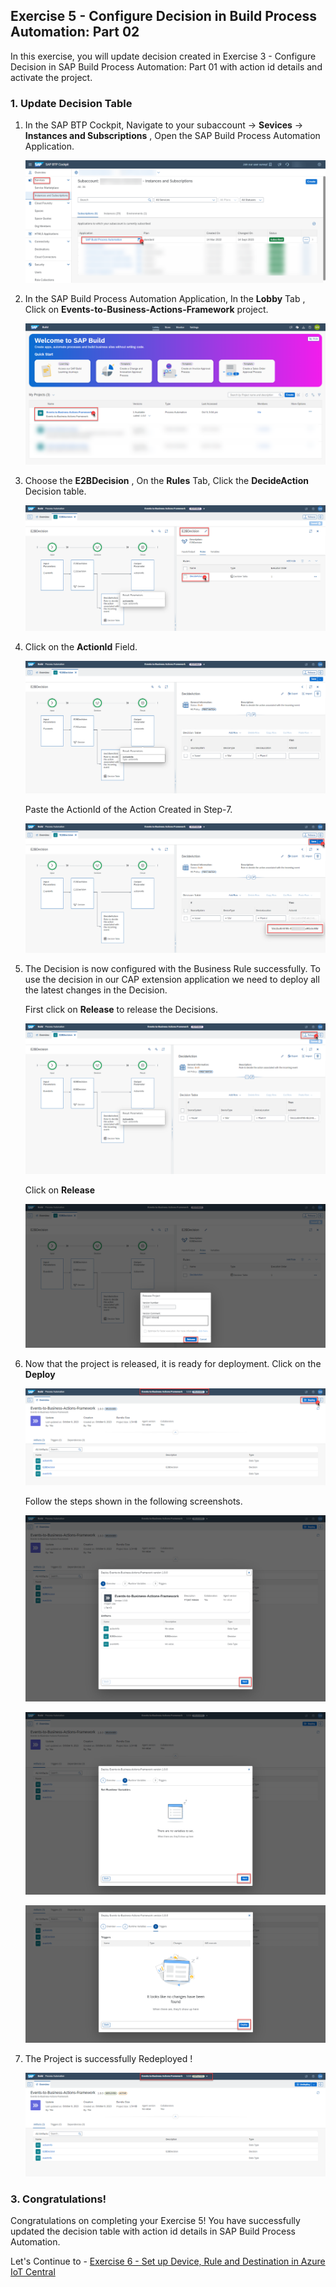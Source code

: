 ## Exercise 5 - Configure Decision in Build Process Automation: Part 02

In this exercise, you will update decision created in Exercise 3 - Configure Decision in SAP Build Process Automation: Part 01 with action id details and activate the project.

### 1. Update Decision Table 

1. In the SAP BTP Cockpit, Navigate to your subaccount -> **Sevices** -> **Instances and Subscriptions** , Open the SAP Build Process Automation Application.

    ![plot](./images/subscriptions.png)

2. In the SAP Build Process Automation Application, In the **Lobby** Tab , Click on **Events-to-Business-Actions-Framework** project.

    ![plot](./images/lobby.png)

3. Choose the **E2BDecision** , On the **Rules** Tab, Click the **DecideAction** Decision table.

    ![plot](./images/E2BDecision.png)

4. Click on the **ActionId** Field. 

    ![plot](./images/FillActionId.png)

    Paste the ActionId of the Action Created in Step-7.  

    ![plot](./images/ActionId.png)

5. The Decision is now configured with the Business Rule successfully. To use the decision in our CAP extension application we need to deploy all the latest changes in the Decision. 

    First click on **Release** to release the Decisions. 
    
    ![plot](./images/RuleCreated.png)

    Click on **Release**

    ![plot](./images/ProjectRelease.png)

6. Now that the project is released, it is ready for deployment. Click on the **Deploy**

    ![plot](./images/Deploy1.png)

    Follow the steps shown in the following screenshots.

    ![plot](./images/Deploy2.png)

    ![plot](./images/Deploy3.png)

    ![plot](./images/Deploy4.png)

7. The Project is successfully Redeployed ! 

    ![plot](./images/Deployed.png)

### 3. Congratulations!

Congratulations on completing your Exercise 5! You have successfully updated the decision table with action id details in SAP Build Process Automation.

Let's Continue to - [Exercise 6 - Set up Device, Rule and Destination in Azure IoT Central](../ex6/README.md)

